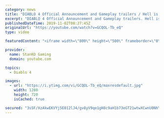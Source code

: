 ```yaml
---
category: news
title: "DIABLO 4 Official Announcement and Gameplay trailers / Hell is Coming"
excerpt: "DIABLO 4 Official Announcement and Gameplay trailers. Hell is Coming my friends. For more game videos and trailers hit that like button, comment,share and ..."
publishedDateTime: 2019-11-02T08:27:45Z
originalUrl: "https://youtube.com/watch?v=GCQOL-Tb_eQ"
type: video

featuredContent: "<iframe width=\"800\" height=\"500\" frameborder=\"0\" src=\"https://www.youtube.com/embed/GCQOL-Tb_eQ\" allow=\"accelerometer; autoplay; encrypted-media; gyroscope; picture-in-picture\" allowfullscreen></iframe>"

provider:
  name: StanKO Gaming
  domain: youtube.com

topics:
  - Diablo 4

images:
  - url: "https://i.ytimg.com/vi/GCQOL-Tb_eQ/maxresdefault.jpg"
    width: 1280
    height: 720
    isCached: true

secured: "3sSF/XzAkwEKVYj5E012lJ4/gv8yV9qe1gH8c9aH1b73eGT21wtwXCwnU0NhYFHQFbPx4Tx26KuA27UR3RSkTVxuZvxk9ZBN4utn1Hsf5nILMAWqbz3x96YqR4gNsS1MGdcb5cb3JRwnIQd76p8LSl0fWbhbxGAl/CpCI9LNL+CrrFi2SRWLf1Pw6S7JY8fGnWQLkohy0uNows9YDE6DuL2bXpUtxtpSrOt26lMVk2uMikd6yyds2WTtgM2Mn9BYTg4aOEOgrAL0x9rzqUjXXKDHbqeJkRCjyTTP1aoYfEVmS7zM1kEduBr7/7C6Rwj1mroBfCL+q7cKEP/i3gVcGvwe5YkY7kGoz9ep/3LhKE1yUFYUU/3cko7K5pqnpL/hdkmOX9+7Jsv+UjbXR9oD7mp5PLoj0vimYYGA0QgVznwBaT1YBljyJcaXDZ3vr6RR;Ow6PdRfgKCPXVNjkNqFKMw=="
---
```


